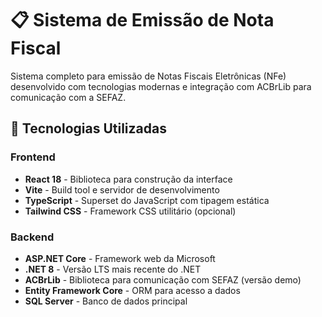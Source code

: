 # 📋 Sistema de Emissão de Nota Fiscal

Sistema completo para emissão de Notas Fiscais Eletrônicas (NFe) desenvolvido com tecnologias modernas e integração com ACBrLib para comunicação com a SEFAZ.

## 🚀 Tecnologias Utilizadas

### Frontend
- **React 18** - Biblioteca para construção da interface
- **Vite** - Build tool e servidor de desenvolvimento
- **TypeScript** - Superset do JavaScript com tipagem estática
- **Tailwind CSS** - Framework CSS utilitário (opcional)

### Backend
- **ASP.NET Core** - Framework web da Microsoft
- **.NET 8** - Versão LTS mais recente do .NET
- **ACBrLib** - Biblioteca para comunicação com SEFAZ (versão demo)
- **Entity Framework Core** - ORM para acesso a dados
- **SQL Server** - Banco de dados principal
